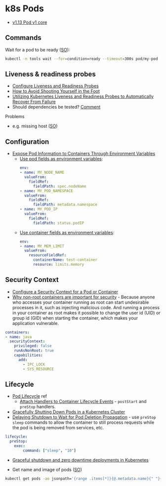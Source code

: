 # k8s Pods

* [v1.13 Pod v1 core](https://kubernetes.io/docs/reference/generated/kubernetes-api/v1.13/#podspec-v1-core)

## Commands

Wait for a pod to be ready ([SO](https://stackoverflow.com/a/60810347/125246)):

```bash
kubectl -n tools wait --for=condition=ready --timeout=300s pod/my-pod
```

## Liveness & readiness probes

* [Configure Liveness and Readiness Probes](https://kubernetes.io/docs/tasks/configure-pod-container/configure-liveness-readiness-probes/)
* [How to Avoid Shooting Yourself in the Foot](https://blog.colinbreck.com/kubernetes-liveness-and-readiness-probes-how-to-avoid-shooting-yourself-in-the-foot/)
* [Utilizing Kubernetes Liveness and Readiness Probes to Automatically Recover From Failure](https://medium.com/spire-labs/utilizing-kubernetes-liveness-and-readiness-probes-to-automatically-recover-from-failure-2fe0314f2b2e)
* Should dependencies be tested? [Comment](https://medium.com/@andyhume/this-is-really-interesting-thanks-cc4122529382)

Problems

* e.g. missing host ([SO](https://stackoverflow.com/questions/49770036/kubernetes-probes-fail-on-tomcat))

## Configuration

* [Expose Pod Information to Containers Through Environment Variables](https://kubernetes.io/docs/tasks/inject-data-application/environment-variable-expose-pod-information/)
    * [Use pod fields as environment variables](https://kubernetes.io/docs/tasks/inject-data-application/environment-variable-expose-pod-information/#use-pod-fields-as-values-for-environment-variables):
        ```yaml
        env:
        - name: MY_NODE_NAME
          valueFrom:
            fieldRef:
              fieldPath: spec.nodeName
        - name: MY_POD_NAMESPACE
          valueFrom:
            fieldRef:
              fieldPath: metadata.namespace
        - name: MY_POD_IP
          valueFrom:
            fieldRef:
              fieldPath: status.podIP
        ```
    * [Use container fields as environment variables](https://kubernetes.io/docs/tasks/inject-data-application/environment-variable-expose-pod-information/#use-container-fields-as-values-for-environment-variables):
        ```yaml
      env:
        - name: MY_MEM_LIMIT
          valueFrom:
            resourceFieldRef:
              containerName: test-container
              resource: limits.memory
        ```
        
## Security Context

* [Configure a Security Context for a Pod or Container](https://kubernetes.io/docs/tasks/configure-pod-container/security-context/)
* [Why non-root containers are important for security](https://engineering.bitnami.com/articles/why-non-root-containers-are-important-for-security.html) -  Because anyone who accesses your container running as root can start undesirable processes in it, such as injecting malicious code. And running a process in your container as root makes it possible to change the user id (UID) or group id (GID) when starting the container, which makes your application vulnerable.

```yaml
containers:
- name: java
  securityContext:
    privileged: false
    runAsNonRoot: true
    capabilities:
      add:
        - IPC_LOCK
        - SYS_RESOURCE
```

## Lifecycle

* [Pod Lifecycle](https://kubernetes.io/docs/concepts/workloads/pods/pod-lifecycle/) ref
    * [Attach Handlers to Container Lifecycle Events](https://kubernetes.io/docs/tasks/configure-pod-container/attach-handler-lifecycle-event/) - `postStart` and `preStop` handlers.
* [Gracefully Shutting Down Pods in a Kubernetes Cluster](https://blog.gruntwork.io/gracefully-shutting-down-pods-in-a-kubernetes-cluster-328aecec90d)
* [Delaying Shutdown to Wait for Pod Deletion Propagation](https://blog.gruntwork.io/delaying-shutdown-to-wait-for-pod-deletion-propagation-445f779a8304) - use `preStop` `sleep` commands to allow the container to still process requests while the pod is being removed from services, etc.

```yaml
lifecycle:
  preStop:
    exec:
        command: ["sleep", "10"]
```

* [Graceful shutdown and zero downtime deployments in Kubernetes](https://learnk8s.io/graceful-shutdown)

* Get name and image of pods ([SO](https://stackoverflow.com/questions/46229072/how-do-i-extract-multiple-values-from-kubectl-with-jsonpath))

```bash
kubectl get pods -ao jsonpath='{range .items[*]}{@.metadata.name}{" "}{@.spec.containers[*].image}{"\n"}{end}'
```